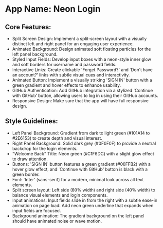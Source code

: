 # **App Name**: Neon Login

## Core Features:

- Split Screen Design: Implement a split-screen layout with a visually distinct left and right panel for an engaging user experience.
- Animated Background: Design animated soft floating particles for the left panel background.
- Styled Input Fields: Develop input boxes with a neon-style inner glow and soft borders for username and password fields.
- Interactive Links: Create clickable 'Forget Password?' and 'Don't have an account?' links with subtle visual cues and interactivity.
- Animated Button: Implement a visually striking 'SIGN IN' button with a green gradient and hover effects to enhance usability.
- GitHub Authentication: Add GitHub integration via a stylized 'Continue with GitHub' button, allowing users to log in using their GitHub accounts.
- Responsive Design: Make sure that the app will have full responsive design.

## Style Guidelines:

- Left Panel Background: Gradient from dark to light green (#101A14 to #2E6153) to create depth and visual interest.
- Right Panel Background: Solid dark grey (#0F0F0F) to provide a neutral backdrop for the login elements.
- "Welcome Back" Title: Neon green (#C1F6DC) with a slight glow effect to draw attention.
- Buttons: 'SIGN IN' button features a green gradient (#00FFB2) with a hover glow effect, and 'Continue with GitHub' button is black with a green border.
- Font: 'Inter' (sans-serif) for a modern, minimal look across all text elements.
- Split screen layout: Left side (60% width) and right side (40% width) to balance visual elements and login components.
- Input animations: Input fields slide in from the right with a subtle ease-in animation on page load. Add neon green underline that expands when input fields are focused.
- Background animation: The gradient background on the left panel should have animated noise or wave motion.